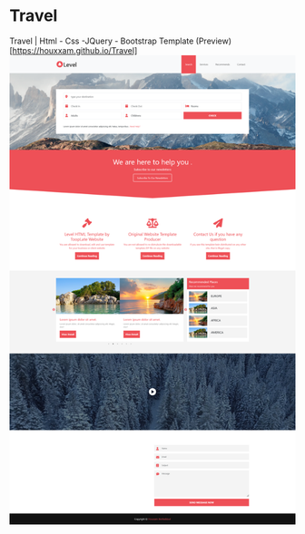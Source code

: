 # Travel
Travel | Html - Css -JQuery - Bootstrap Template 
(Preview)[https://houxxam.github.io/Travel]
![](https://raw.githubusercontent.com/houxxam/Travel/refs/heads/main/assets/imgs/ScreenshotTravel.png)


